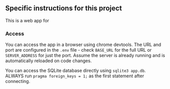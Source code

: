 ## Specific instructions for this project

This is a web app for

### Access

You can access the app in a browser using chrome devtools. The URL and port are configured in the `.env` file - check `BASE_URL` for the full URL or `SERVER_ADDRESS` for just the port.
Assume the server is already running and is automatically reloaded on code changes.

You can access the SQLite database directly using `sqlite3 app.db`. ALWAYS run `pragma foreign_keys = 1;` as the first statement after connecting.
